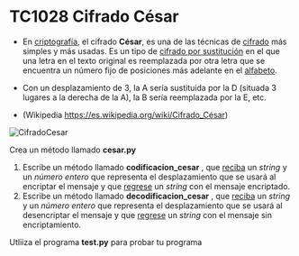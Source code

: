 # TC1028 Cifrado César

- En [criptografía](https://es.wikipedia.org/wiki/Criptografía), el cifrado **César**, es una de las técnicas de [cifrado](https://es.wikipedia.org/wiki/Cifrado_(criptografía)) más simples y más usadas. Es un tipo de [cifrado por sustitución](https://es.wikipedia.org/wiki/Cifrado_por_sustitución) en el que una letra en el texto original es reemplazada por otra letra que se encuentra un número fijo de posiciones más adelante en el [alfabeto](https://es.wikipedia.org/wiki/Alfabeto). 

- Con un desplazamiento de 3, la A sería sustituida por la D (situada 3 lugares a la derecha de la A), la B sería reemplazada por la E, etc.

-  (Wikipedia https://es.wikipedia.org/wiki/Cifrado_César)

  ![CifradoCesar](/home/avmejia/TEC/AGO-DIC20/TC1028/GitHub/TC1028-CifradoCesar/CifradoCesar.png)



Crea un método llamado  **cesar.py**

1. Escribe un método llamado **codificacion_cesar** , que <u>reciba</u> un *string* y un *número entero* que representa el desplazamiento que se usará al encriptar el mensaje y que <u>regrese</u> un *string* con el mensaje encriptado.
2. Escribe un método llamado **decodificacion_cesar** , que <u>reciba</u> un *string* y un *número entero* que representa el desplazamiento que se usará al desencriptar el mensaje y que <u>regrese</u> un *string* con el mensaje sin encriptamiento.

Utliiza el programa **test.py** para probar tu programa



